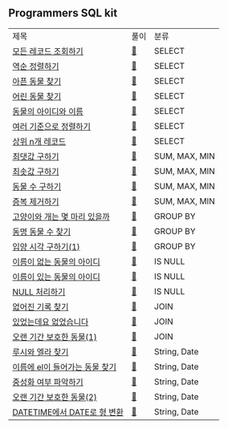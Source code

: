 ## Programmers SQL kit 
<div align="center">
    <table>
        <tr>
            <td>제목</td>
            <td>풀이</td>
            <td>분류</td>
        </tr>
        <tr>
            <td><a href="https://programmers.co.kr/learn/courses/30/lessons/59034">모든 레코드 조회하기</a></td>
            <td><a href="https://github.com/sieukim/algorithm-programmers/blob/master/sql/select/ex01.sql">📎️</a></td>
            <td>SELECT</td>
        </tr>   
        <tr>
            <td><a href="https://programmers.co.kr/learn/courses/30/lessons/59035">역순 정렬하기</a></td>
            <td><a href="https://github.com/sieukim/algorithm-programmers/blob/master/sql/select/ex02.sql">📎️</a></td>
            <td>SELECT</td>
        </tr>  
        <tr>
            <td><a href="https://programmers.co.kr/learn/courses/30/lessons/59036">아픈 동물 찾기</a></td>
            <td><a href="https://github.com/sieukim/algorithm-programmers/blob/master/sql/select/ex03.sql">📎️</a></td>
            <td>SELECT</td>
        </tr>  
        <tr>
            <td><a href="https://programmers.co.kr/learn/courses/30/lessons/59037">어린 동물 찾기</a></td>
            <td><a href="https://github.com/sieukim/algorithm-programmers/blob/master/sql/select/ex04.sql">📎️</a></td>
            <td>SELECT</td>
        </tr>  
        <tr>
            <td><a href="https://programmers.co.kr/learn/courses/30/lessons/590403">동물의 아이디와 이름</a></td>
            <td><a href="https://github.com/sieukim/algorithm-programmers/blob/master/sql/select/ex05.sql">📎️</a></td>
            <td>SELECT</td>
        </tr>  
        <tr>
            <td><a href="https://programmers.co.kr/learn/courses/30/lessons/590404">여러 기준으로 정렬하기</a></td>
            <td><a href="https://github.com/sieukim/algorithm-programmers/blob/master/sql/select/ex06.sql">📎️</a></td>
            <td>SELECT</td>
        </tr>  
        <tr>
            <td><a href="https://programmers.co.kr/learn/courses/30/lessons/590405">상위 n개 레코드</a></td>
            <td><a href="https://github.com/sieukim/algorithm-programmers/blob/master/sql/select/ex07.sql">📎️</a></td>
            <td>SELECT</td>
        </tr>  
        <tr>
            <td><a href="https://programmers.co.kr/learn/courses/30/lessons/59415">최댓값 구하기</a></td>
            <td><a href="https://github.com/sieukim/algorithm-programmers/blob/master/sql/sum_max_min/ex01.sql">📎️</a></td>
            <td>SUM, MAX, MIN</td>
        </tr>
        <tr>
            <td><a href="https://programmers.co.kr/learn/courses/30/lessons/59038">최솟값 구하기</a></td>
            <td><a href="https://github.com/sieukim/algorithm-programmers/blob/master/sql/sum_max_min/ex02.sql">📎️</a></td>
            <td>SUM, MAX, MIN</td>
        </tr>
        <tr>
            <td><a href="https://programmers.co.kr/learn/courses/30/lessons/59406">동물 수 구하기</a></td>
            <td><a href="https://github.com/sieukim/algorithm-programmers/blob/master/sql/sum_max_min/ex03.sql">📎️</a></td>
            <td>SUM, MAX, MIN</td>
        </tr>
        <tr>
            <td><a href="https://programmers.co.kr/learn/courses/30/lessons/59408">증복 제거하기</a></td>
            <td><a href="https://github.com/sieukim/algorithm-programmers/blob/master/sql/sum_max_min/ex04.sql">📎️</a></td>
            <td>SUM, MAX, MIN</td>
        </tr>
        <tr>
            <td><a href="https://programmers.co.kr/learn/courses/30/lessons/59040">고양이와 개는 몇 마리 있을까</a></td>
            <td><a href="https://github.com/sieukim/algorithm-programmers/blob/master/sql/group_by/ex01.sql">📎️</a></td>
            <td>GROUP BY</td>
        </tr>
        <tr>
            <td><a href="https://programmers.co.kr/learn/courses/30/lessons/59041">동명 동물 수 찾기</a></td>
            <td><a href="https://github.com/sieukim/algorithm-programmers/blob/master/sql/group_by/ex02.sql">📎️</a></td>
            <td>GROUP BY</td>
        </tr>
        <tr>
            <td><a href="https://programmers.co.kr/learn/courses/30/lessons/59412">입양 시각 구하기(1)</a></td>
            <td><a href="https://github.com/sieukim/algorithm-programmers/blob/master/sql/group_by/ex03.sql">📎️</a></td>
            <td>GROUP BY</td>
        </tr>
        <tr>
            <td><a href="https://programmers.co.kr/learn/courses/30/lessons/59039">이름이 없는 동물의 아이디</a></td>
            <td><a href="https://github.com/sieukim/algorithm-programmers/blob/master/sql/is_null/ex01.sql">📎</a></td>
            <td>IS NULL</td>
        </tr>
        <tr>
            <td><a href="https://programmers.co.kr/learn/courses/30/lessons/59407">이름이 있는 동물의 아이디</a></td>
            <td><a href="https://github.com/sieukim/algorithm-programmers/blob/master/sql/is_null/ex02.sql">📎</a></td>
            <td>IS NULL</td>
        </tr>
        <tr>
            <td><a href="https://programmers.co.kr/learn/courses/30/lessons/59410">NULL 처리하기</a></td>
            <td><a href="https://github.com/sieukim/algorithm-programmers/blob/master/sql/is_null/ex03.sql">📎️</a></td>
            <td>IS NULL</td>
        </tr>
        <tr>
            <td><a href="https://programmers.co.kr/learn/courses/30/lessons/59042">없어진 기록 찾기</a></td>
            <td><a href="https://github.com/sieukim/algorithm-programmers/blob/master/sql/join/ex01.sql">📎</a></td>
            <td>JOIN</td>
        </tr>        
        <tr>
            <td><a href="https://programmers.co.kr/learn/courses/30/lessons/59043">있었는데요 없었습니다</a></td>
            <td><a href="https://github.com/sieukim/algorithm-programmers/blob/master/sql/join/ex02.sql">📎</a></td>
            <td>JOIN</td>
        </tr>        
        <tr>
            <td><a href="https://programmers.co.kr/learn/courses/30/lessons/59044">오랜 기간 보호한 동물(1)</a></td>
            <td><a href="https://github.com/sieukim/algorithm-programmers/blob/master/sql/join/ex03.sql">📎</a></td>
            <td>JOIN</td>
        </tr>
        <tr>
            <td><a href="https://programmers.co.kr/learn/courses/30/lessons/59046">루시와 엘라 찾기</a></td>
            <td><a href="https://github.com/sieukim/algorithm-programmers/blob/master/sql/string_date/ex01.sql">📎</a></td>
            <td>String, Date</td>
        </tr>
        <tr>
            <td><a href="https://programmers.co.kr/learn/courses/30/lessons/59047">이름에 el이 들어가는 동물 찾기</a></td>
            <td><a href="https://github.com/sieukim/algorithm-programmers/blob/master/sql/string_date/ex02.sql">📎</a></td>
            <td>String, Date</td>
        </tr>
        <tr>
            <td><a href="https://programmers.co.kr/learn/courses/30/lessons/59409">중성화 여부 파악하기</a></td>
            <td><a href="https://github.com/sieukim/algorithm-programmers/blob/master/sql/string_date/ex03.sql">📎</a></td>
            <td>String, Date</td>
        </tr>
        <tr>
            <td><a href="https://programmers.co.kr/learn/courses/30/lessons/59411">오랜 기간 보호한 동물(2)</a></td>
            <td><a href="https://github.com/sieukim/algorithm-programmers/blob/master/sql/string_date/ex04.sql">📎</a></td>
            <td>String, Date</td>
        </tr>
        <tr>
            <td><a href="https://programmers.co.kr/learn/courses/30/lessons/59414">DATETIME에서 DATE로 형 변환</a></td>
            <td><a href="https://github.com/sieukim/algorithm-programmers/blob/master/sql/string_date/ex05.sql">📎</a></td>
            <td>String, Date</td>
        </tr>
    </table>
</div>